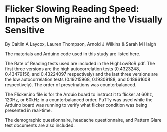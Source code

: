 # Flicker Slowing Reading Speed: Impacts on Migraine and the Visually Sensitive

By Caitlin A Laycox, Lauren Thompson, Arnold J Wilkins & Sarah M Haigh

The materials and Arduino code used in this study are listed here.

The Rate of Reading tests used are included in the HighLowRoR.pdf. The first three versions are the high autocorrelation tests (0.4323248, 0.43479156, and 0.43224097 respectively) and the last three versions are the low autocorrelation tests (0.19215968, 0.19309188, and 0.18961608 respectively). The order of presetnations was counterbalanced.

The Flicker.ino file is for the Arduio board to instruct it to flicker at 60hz, 120Hz, or 60kHz in a counterbalanced order. PuTTy was used while the Arduino board was running to verify what flicker condition was being presented in real-time.

The demographic questionnaire, headache questionnaire, and Pattern Glare test documents are also included.
